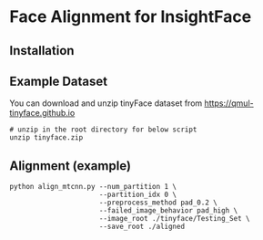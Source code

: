 

# Face Alignment for InsightFace

## Installation


## Example Dataset
You can download and unzip tinyFace dataset from https://qmul-tinyface.github.io
```
# unzip in the root directory for below script
unzip tinyface.zip
```

## Alignment (example)
``` 
python align_mtcnn.py --num_partition 1 \
                      --partition_idx 0 \
                      --preprocess_method pad_0.2 \
                      --failed_image_behavior pad_high \
                      --image_root ./tinyface/Testing_Set \
                      --save_root ./aligned
```